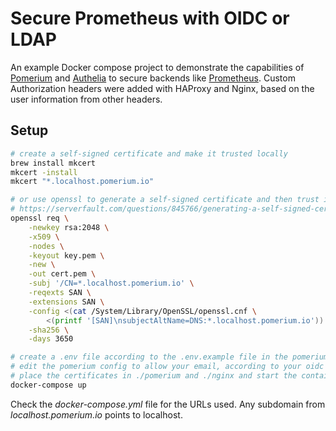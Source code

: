 # Secure Prometheus with OIDC or LDAP

An example Docker compose project to demonstrate the capabilities of [Pomerium](https://github.com/pomerium/pomerium) and [Authelia](https://github.com/authelia/authelia) to secure backends like [Prometheus](https://prometheus.io). Custom Authorization headers were added with HAProxy and Nginx, based on the user information from other headers.

## Setup

```bash
# create a self-signed certificate and make it trusted locally
brew install mkcert
mkcert -install
mkcert "*.localhost.pomerium.io"

# or use openssl to generate a self-signed certificate and then trust it manually
# https://serverfault.com/questions/845766/generating-a-self-signed-cert-with-openssl-that-works-in-chrome-58
openssl req \
    -newkey rsa:2048 \
    -x509 \
    -nodes \
    -keyout key.pem \
    -new \
    -out cert.pem \
    -subj '/CN=*.localhost.pomerium.io' \
    -reqexts SAN \
    -extensions SAN \
    -config <(cat /System/Library/OpenSSL/openssl.cnf \
        <(printf '[SAN]\nsubjectAltName=DNS:*.localhost.pomerium.io')) \
    -sha256 \
    -days 3650

# create a .env file according to the .env.example file in the pomerium directory
# edit the pomerium config to allow your email, according to your oidc provider in the .env
# place the certificates in ./pomerium and ./nginx and start the containers
docker-compose up
```

Check the *docker-compose.yml* file for the URLs used. Any subdomain from *localhost.pomerium.io* points to localhost.
